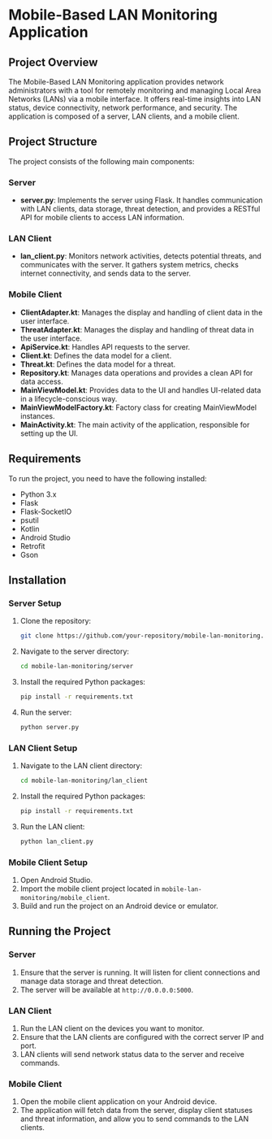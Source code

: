 # Mobile-Based LAN Monitoring Application

## Project Overview

The Mobile-Based LAN Monitoring application provides network administrators with a tool for remotely monitoring and managing Local Area Networks (LANs) via a mobile interface. It offers real-time insights into LAN status, device connectivity, network performance, and security. The application is composed of a server, LAN clients, and a mobile client.

## Project Structure

The project consists of the following main components:

### Server
- **server.py**: Implements the server using Flask. It handles communication with LAN clients, data storage, threat detection, and provides a RESTful API for mobile clients to access LAN information.

### LAN Client
- **lan_client.py**: Monitors network activities, detects potential threats, and communicates with the server. It gathers system metrics, checks internet connectivity, and sends data to the server.

### Mobile Client
- **ClientAdapter.kt**: Manages the display and handling of client data in the user interface.
- **ThreatAdapter.kt**: Manages the display and handling of threat data in the user interface.
- **ApiService.kt**: Handles API requests to the server.
- **Client.kt**: Defines the data model for a client.
- **Threat.kt**: Defines the data model for a threat.
- **Repository.kt**: Manages data operations and provides a clean API for data access.
- **MainViewModel.kt**: Provides data to the UI and handles UI-related data in a lifecycle-conscious way.
- **MainViewModelFactory.kt**: Factory class for creating MainViewModel instances.
- **MainActivity.kt**: The main activity of the application, responsible for setting up the UI.

## Requirements

To run the project, you need to have the following installed:

- Python 3.x
- Flask
- Flask-SocketIO
- psutil
- Kotlin
- Android Studio
- Retrofit
- Gson

## Installation

### Server Setup

1. Clone the repository:

    ```bash
    git clone https://github.com/your-repository/mobile-lan-monitoring.git
    ```

2. Navigate to the server directory:

    ```bash
    cd mobile-lan-monitoring/server
    ```

3. Install the required Python packages:

    ```bash
    pip install -r requirements.txt
    ```

4. Run the server:

    ```bash
    python server.py
    ```

### LAN Client Setup

1. Navigate to the LAN client directory:

    ```bash
    cd mobile-lan-monitoring/lan_client
    ```

2. Install the required Python packages:

    ```bash
    pip install -r requirements.txt
    ```

3. Run the LAN client:

    ```bash
    python lan_client.py
    ```

### Mobile Client Setup

1. Open Android Studio.
2. Import the mobile client project located in `mobile-lan-monitoring/mobile_client`.
3. Build and run the project on an Android device or emulator.

## Running the Project

### Server

1. Ensure that the server is running. It will listen for client connections and manage data storage and threat detection.
2. The server will be available at `http://0.0.0.0:5000`.

### LAN Client

1. Run the LAN client on the devices you want to monitor.
2. Ensure that the LAN clients are configured with the correct server IP and port.
3. LAN clients will send network status data to the server and receive commands.

### Mobile Client

1. Open the mobile client application on your Android device.
2. The application will fetch data from the server, display client statuses and threat information, and allow you to send commands to the LAN clients.

